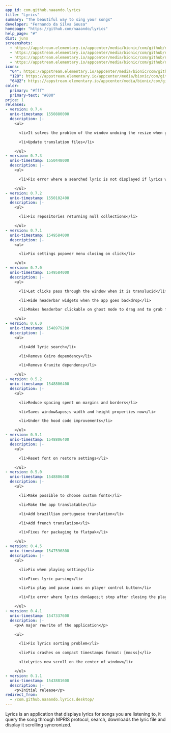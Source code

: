 ```yaml
---
app_id: com.github.naaando.lyrics
title: "Lyrics"
summary: "The beautiful way to sing your songs"
developer: "Fernando da Silva Sousa"
homepage: "https://github.com/naaando/lyrics"
help_page: "#"
dist: juno
screenshots:
  - https://appstream.elementary.io/appcenter/media/bionic/com/github/naaando.lyrics/3D437E2D80884516437B9CFC75995829/screenshots/image-1_orig.png
  - https://appstream.elementary.io/appcenter/media/bionic/com/github/naaando.lyrics/3D437E2D80884516437B9CFC75995829/screenshots/image-2_orig.png
  - https://appstream.elementary.io/appcenter/media/bionic/com/github/naaando.lyrics/3D437E2D80884516437B9CFC75995829/screenshots/image-3_orig.png
  - https://appstream.elementary.io/appcenter/media/bionic/com/github/naaando.lyrics/3D437E2D80884516437B9CFC75995829/screenshots/image-4_orig.png
icons:
  "64": https://appstream.elementary.io/appcenter/media/bionic/com/github/naaando.lyrics/3D437E2D80884516437B9CFC75995829/icons/64x64/com.github.naaando.lyrics_com.github.naaando.lyrics.png
  "128": https://appstream.elementary.io/appcenter/media/bionic/com/github/naaando.lyrics/3D437E2D80884516437B9CFC75995829/icons/128x128/com.github.naaando.lyrics_com.github.naaando.lyrics.png
  "64@2": https://appstream.elementary.io/appcenter/media/bionic/com/github/naaando.lyrics/3D437E2D80884516437B9CFC75995829/icons/64x64@2/com.github.naaando.lyrics_com.github.naaando.lyrics.png
color:
  primary: "#fff"
  primary-text: "#000"
price: 1
releases:
- version: 0.7.4
  unix-timestamp: 1550880000
  description: |-
    <ul>

      <li>It solves the problem of the window undoing the resize when going to backdrop if it was shortened horizontally.</li>

      <li>Update translation files</li>

    </ul>
- version: 0.7.3
  unix-timestamp: 1550448000
  description: |-
    <ul>

      <li>Fix error where a searched lyric is not displayed if lyrics wasn&apos;t displaying already</li>

    </ul>
- version: 0.7.2
  unix-timestamp: 1550102400
  description: |-
    <ul>

      <li>Fix repositories returning null collections</li>

    </ul>
- version: 0.7.1
  unix-timestamp: 1549584000
  description: |-
    <ul>

      <li>Fix settings popover menu closing on click</li>

    </ul>
- version: 0.7.0
  unix-timestamp: 1549584000
  description: |-
    <ul>

      <li>Let clicks pass through the window when it is translucid</li>

      <li>Hide headerbar widgets when the app goes backdrop</li>

      <li>Makes headerbar clickable on ghost mode to drag and to grab focus</li>

    </ul>
- version: 0.6.0
  unix-timestamp: 1548979200
  description: |-
    <ul>

      <li>Add lyric search</li>

      <li>Remove Cairo dependency</li>

      <li>Remove Granite dependency</li>

    </ul>
- version: 0.5.2
  unix-timestamp: 1548806400
  description: |-
    <ul>

      <li>Reduce spacing spent on margins and borders</li>

      <li>Saves window&apos;s width and height properties now</li>

      <li>Under the hood code improvements</li>

    </ul>
- version: 0.5.1
  unix-timestamp: 1548806400
  description: |-
    <ul>

      <li>Reset font on restore settings</li>

    </ul>
- version: 0.5.0
  unix-timestamp: 1548806400
  description: |-
    <ul>

      <li>Make possible to choose custom fonts</li>

      <li>Make the app translatable</li>

      <li>Add brazillian portuguese translation</li>

      <li>Add french translation</li>

      <li>Fixes for packaging to flatpak</li>

    </ul>
- version: 0.4.5
  unix-timestamp: 1547596800
  description: |-
    <ul>

      <li>Fix when playing setting</li>

      <li>Fixes lyric parsing</li>

      <li>Fix play and pause icons on player control button</li>

      <li>Fix error where lyrics don&apos;t stop after closing the player</li>

    </ul>
- version: 0.4.1
  unix-timestamp: 1547337600
  description: |-
    <p>A major rewrite of the application</p>

    <ul>

      <li>Fix lyrics sorting problem</li>

      <li>Fix crashes on compact timestamps format: [mm:ss]</li>

      <li>Lyrics now scroll on the center of window</li>

    </ul>
- version: 0.1.1
  unix-timestamp: 1543881600
  description: |-
    <p>Initial release</p>
redirect_from:
  - /com.github.naaando.lyrics.desktop/
---
```


<p>Lyrics is an application that displays lyrics for songs you are listening
      to, it query the song through MPRIS protocol, search, downloads the lyric
      file and display it scrolling syncronized.</p>